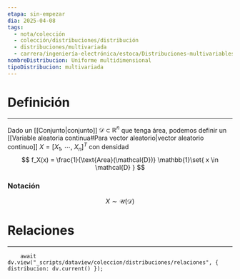 ```yaml
---
etapa: sin-empezar
dia: 2025-04-08
tags:
  - nota/colección
  - colección/distribuciones/distribución
  - distribuciones/multivariada
  - carrera/ingeniería-electrónica/estoca/Distribuciones-multivariables
nombreDistribucion: Uniforme multidimensional
tipoDistribucion: multivariada
---
```

# Definición
---
Dado un [[Conjunto|conjunto]] $\mathcal{D} \subset \mathbb{R}^n$ que tenga área, podemos definir un [[Variable aleatoria continua#Para vector aleatorio|vector aleatorio continuo]] $X = [X_1,~ \cdots,~ X_n]^T$ con densidad $$ f_X(x) = \frac{1}{\text{Area}(\mathcal{D})} \mathbb{1}\set{ x \in \mathcal{D} } $$

### Notación
$$ X \sim \mathcal{U}(\mathcal{D}) $$

# Relaciones
---
```dataviewjs
	await dv.view("_scripts/dataview/coleccion/distribuciones/relaciones", { distribucion: dv.current() });
```

